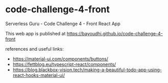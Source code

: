 # code-challenge-4-front

Serverless Guru - Code Challenge 4 - Front React App

This web app is published at https://bayoudhi.github.io/code-challenge-4-front

references and useful links:

- https://material-ui.com/components/buttons/
- https://fettblog.eu/typescript-react/components/
- https://blog.blackbox-vision.tech/making-a-beautiful-todo-app-using-react-hooks-material-ui/
